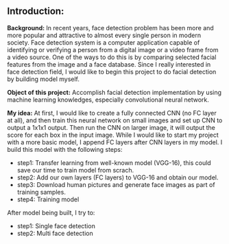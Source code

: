 ## Introduction:
**Background:** 
In recent years, face detection problem has been more and more popular and attractive to almost every single person in modern society. Face detection system is a computer application capable of identifying or verifying a person from a digital image or a video frame from a video source. One of the ways to do this is by comparing selected facial features from the image and a face database. Since I really interested in face detection field, I would like to begin this project to do facial detection by building model myself.

**Object of this project:** 
Accomplish facial detection implementation by using machine learning knowledges, especially convolutional neural network.

**My idea:** 
At first, I would like to create a fully connected CNN (no FC layer at all), and then train this neural network on small images and set up CNN to output a 1x1x1 output. Then run the CNN on larger image, it will output the score for each box in the input image. While I would like to start my project with a more basic model, I append FC layers after CNN layers in my model. I build this model with the following steps:

- step1: Transfer learning from well-known model (VGG-16), this could save our time to train model from scrach.
- step2: Add our own layers (FC layers) to VGG-16 and obtain our model.
- step3: Download human pictures and generate face images as part of training samples.
- step4: Training model

After model being built, I try to:
- step1: Single face detection
- step2: Multi face detection
